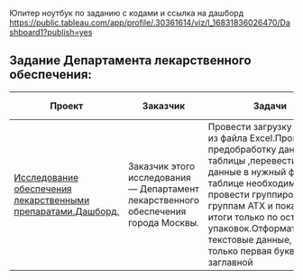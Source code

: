 Юпитер ноутбук по заданию с кодами  и ссылка на дашборд
https://public.tableau.com/app/profile/.30361614/viz/l_16831836026470/Dashboard1?publish=yes




## Задание Департамента лекарственного обеспечения:

|  Проект  |  Заказчик                |   Задачи                                     |   Навыки и инструменты                          |
|----------| -------------------------|----------------------------------------------|-------------------------------------------------|
|[Исследование обеспечения лекарственными препаратами.Дашборд.]([.https://github.com/ShumakovaIrina/New-repository-portfolio/blob/main/Тестовое%20для%20департамента%20лекарственного%20обеспечения.ipynb])|Заказчик этого исследования —  Департамент лекарственного обеспечения города Москвы.|Провести загрузку данных из файла Excel.Провести предобработку данных таблицы ,перевести данные в нужный формат.В таблице необходимо провести группировку по группам АТХ и показать итоги только по остаткам упаковок.Отформатировать текстовые данные, чтобы только первая буква была заглавной|Python,Pandas,Tableau|
